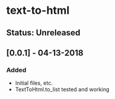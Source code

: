 # text-to-html

## Status: Unreleased

## [0.0.1] - 04-13-2018

### Added
- Initial files, etc.
- TextToHtml.to_list tested and working